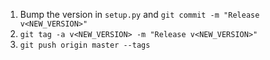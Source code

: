 1. Bump the version in `setup.py` and `git commit -m "Release v<NEW_VERSION>"`
2. `git tag -a v<NEW_VERSION> -m "Release v<NEW_VERSION>"`
3. `git push origin master --tags`
